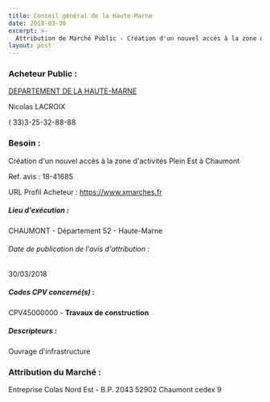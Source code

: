 ```yaml
---
title: Conseil général de la Haute-Marne
date: 2018-03-30
excerpt: >-
  Attribution de Marché Public - Création d'un nouvel accès à la zone d'activités Plein Est à Chaumont
layout: post
---
```


### Acheteur Public : 
<a href="/acheteur-33/siren-225200013"> DEPARTEMENT DE LA HAUTE-MARNE</a><br/>

Nicolas LACROIX



( 33)3-25-32-88-88

### Besoin :

Création d'un nouvel accès à la zone d'activités Plein Est à Chaumont

Ref. avis : 18-41685

URL Profil Acheteur : https://www.xmarches.fr

##### Lieu d'exécution :

CHAUMONT - Département 52 - Haute-Marne

###### Date de publication de l'avis d'attribution : 
30/03/2018

##### Codes CPV concerné(s) :
CPV45000000 - **Travaux de construction** <br/>

##### Descripteurs :
Ouvrage d'infrastructure <br/>

### Attribution du Marché :
Entreprise Colas Nord Est - B.P. 2043 52902 Chaumont cedex 9 <br/>
